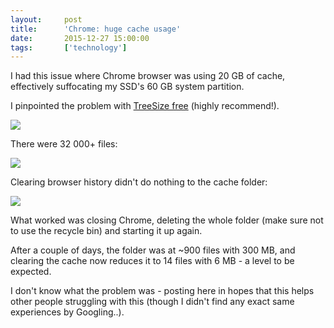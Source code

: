 ```yaml
---
layout:     post
title:      'Chrome: huge cache usage'
date:       2015-12-27 15:00:00
tags:       ['technology']
---
```


I had this issue where Chrome browser was using 20 GB of cache, effectively suffocating my SSD's 60 GB system partition.

I pinpointed the problem with [TreeSize free](https://www.jam-software.com/treesize_free/) (highly recommend!).

![](/images/2015/12/chrome-huge-cache.PNG)

There were 32 000+ files:

![](/images/2015/12/chrome-huge-cache-2.PNG)

Clearing browser history didn't do nothing to the cache folder:

![](/images/2015/12/chrome-huge-cache-3.PNG)

What worked was closing Chrome, deleting the whole folder (make sure not to use the recycle bin) and starting it up again.

After a couple of days, the folder was at ~900 files with 300 MB, and clearing the cache now reduces it to 14 files with 6 MB - a level to be expected.

I don't know what the problem was - posting here in hopes that this helps other people struggling with this (though I didn't find any exact same experiences by Googling..).
